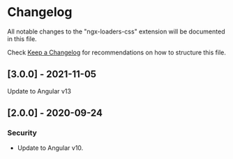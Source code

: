 # Changelog

All notable changes to the "ngx-loaders-css" extension will be documented in this file.

Check [Keep a Changelog](http://keepachangelog.com/) for recommendations on how to structure this file.

## [3.0.0] - 2021-11-05

Update to Angular v13

## [2.0.0] - 2020-09-24

### Security

- Update to Angular v10.
